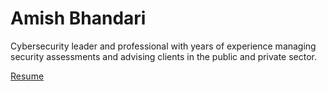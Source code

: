 # Amish Bhandari

Cybersecurity leader and professional with years of experience managing security assessments and advising clients in the public and private sector.

[Resume](https://amishbhandari.com/resume.html)
